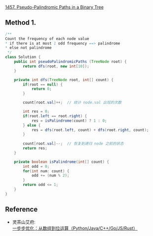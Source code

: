 [1457. Pseudo-Palindromic Paths in a Binary Tree](https://leetcode.com/problems/pseudo-palindromic-paths-in-a-binary-tree/description/)


## Method 1. 
```java
/**
Count the frequency of each node value
* if there is at most 1 odd frequency ==> palindrome
* else not palindrome
 */
class Solution {
    public int pseudoPalindromicPaths (TreeNode root) {
        return dfs(root, new int[10]);
    }

    private int dfs(TreeNode root, int[] count) {
        if(root == null) {
            return 0;
        }

        count[root.val]++;  // 统计 node.val 出现的次数

        int res = 0;
        if(root.left == root.right) {
            res = isPalindrome(count) ? 1 : 0;
        } else {
            res = dfs(root.left, count) + dfs(root.right, count);
        }
        
        count[root.val]--;  // 恢复到递归 node 之前的状态
        return res;
    }

    private boolean isPalindrome(int[] count) {
        int odd = 0;
        for(int num: count) {
            odd += (num % 2);
        }
        return odd <= 1;
    }
}
```


## Reference
* 灵茶山艾府: [一步步优化：从数组到位运算（Python/Java/C++/Go/JS/Rust）](https://leetcode.cn/problems/pseudo-palindromic-paths-in-a-binary-tree/solutions/2540903/yi-bu-bu-you-hua-cong-shu-zu-dao-wei-yun-hu0b/)
